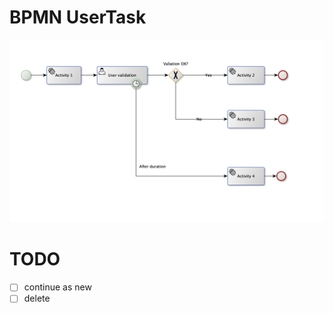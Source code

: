 # BPMN UserTask


![usertask_with_timer.png](../../../../../../../../docs/usertask_with_timer.png)


# TODO
- [ ] continue as new
- [ ] delete 